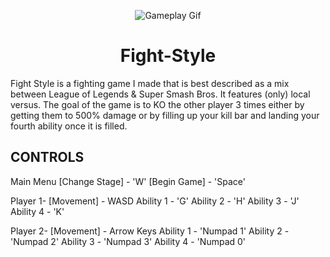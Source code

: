 <p align="center">
  <img src="https://github.com/EvanHecht/Fight-Style/blob/master/gif_vid.gif" alt="Gameplay Gif"/>
</p>
<h1 align="center">Fight-Style</h1>

Fight Style is a fighting game I made that is best described as a mix between League of Legends &amp; Super Smash Bros. It features (only) local versus. The goal of the game is to KO the other player 3 times either by getting them to 500% damage or by filling up your kill bar and landing your fourth ability once it is filled.

CONTROLS  
--------
Main Menu 
[Change Stage] - 'W' 
[Begin Game] - 'Space'  

Player 1- [Movement] - WASD
Ability 1 - 'G' 
Ability 2 - 'H' 
Ability 3 - 'J' 
Ability 4 - 'K'  

Player 2- 
[Movement] - Arrow Keys 
Ability 1 - 'Numpad 1' 
Ability 2 - 'Numpad 2' 
Ability 3 - 'Numpad 3' 
Ability 4 - 'Numpad 0'  


